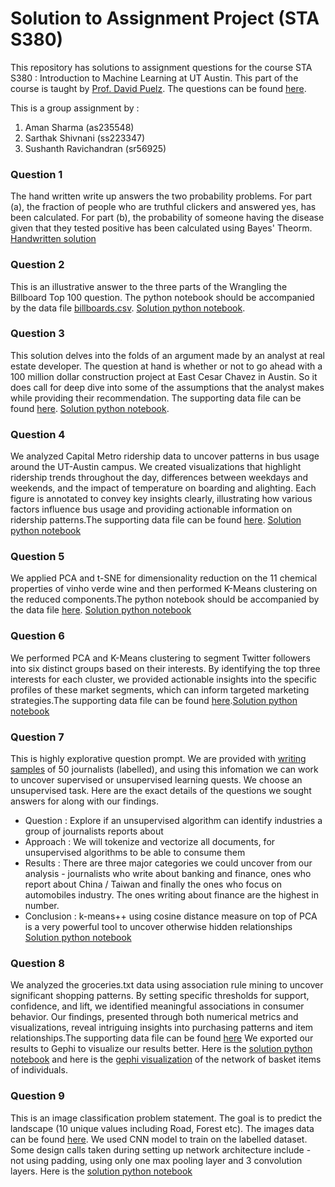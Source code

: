 # Solution to Assignment Project (STA S380)

This repository has solutions to assignment questions for the course STA S380 : Introduction to Machine Learning at UT Austin. This part of the course is taught by [Prof. David Puelz](https://www.mccombs.utexas.edu/faculty-and-research/faculty-directory/david-puelz/). The questions can be found [here](https://github.com/dpuelz/STA380/tree/master/exercises).

This is a group assignment by :
1. Aman Sharma (as235548)
2. Sarthak Shivnani (ss223347)
3. Sushanth Ravichandran (sr56925)

### Question 1
The hand written write up answers the two probability problems. For part (a), the fraction of people who are truthful clickers and answered yes, has been calculated. For part (b), the probability of someone having the disease given that they tested positive has been calculated using Bayes' Theorm. [Handwritten solution](https://github.com/aman-uta-kgp/ML_Assignment_Prof_Puelz/blob/main/question%201.pdf)

### Question 2
This is an illustrative answer to the three parts of the Wrangling the Billboard Top 100 question. The python notebook should be accompanied by the data file [billboards.csv](https://github.com/dpuelz/STA380/blob/master/data/billboard.csv). [Solution python notebook](https://github.com/aman-uta-kgp/ML_Assignment_Prof_Puelz/blob/main/Question2.ipynb).

### Question 3
This solution delves into the folds of an argument made by an analyst at real estate developer. The question at hand is whether or not to go ahead with a 100 million dollar construction project at East Cesar Chavez in Austin. So it does call for deep dive into some of the assumptions that the analyst makes while providing their recommendation. The supporting data file can be found [here](https://github.com/dpuelz/STA380/blob/master/data/greenbuildings.csv). [Solution python notebook](https://github.com/aman-uta-kgp/ML_Assignment_Prof_Puelz/blob/main/Question3.ipynb).

### Question 4
We analyzed Capital Metro ridership data to uncover patterns in bus usage around the UT-Austin campus. We created visualizations that highlight ridership trends throughout the day, differences between weekdays and weekends, and the impact of temperature on boarding and alighting. Each figure is annotated to convey key insights clearly, illustrating how various factors influence bus usage and providing actionable information on ridership patterns.The supporting data file can be found [here](https://github.com/dpuelz/STA380/blob/master/data/capmetro_UT.csv). [Solution python notebook](https://github.com/aman-uta-kgp/ML_Assignment_Prof_Puelz/blob/main/Question%204.ipynb)

### Question 5
We applied PCA and t-SNE for dimensionality reduction on the 11 chemical properties of vinho verde wine and then performed K-Means clustering on the reduced components.The python notebook should be accompanied by the data file [here](https://github.com/dpuelz/STA380/blob/master/data/wine.csv). [Solution python notebook](https://github.com/aman-uta-kgp/ML_Assignment_Prof_Puelz/blob/main/Question%205.ipynb)

### Question 6
We performed PCA and K-Means clustering to segment Twitter followers into six distinct groups based on their interests. By identifying the top three interests for each cluster, we provided actionable insights into the specific profiles of these market segments, which can inform targeted marketing strategies.The supporting data file can be found [here](https://github.com/dpuelz/STA380/blob/master/data/social_marketing.csv).[Solution python notebook](https://github.com/aman-uta-kgp/ML_Assignment_Prof_Puelz/blob/main/Question%206.ipynb)

### Question 7
This is highly explorative question prompt. We are provided with [writing samples](https://github.com/dpuelz/STA380/tree/master/data/ReutersC50) of 50 journalists (labelled), and using this infomation we can work to uncover supervised or unsupervised learning quests. We choose an unsupervised task. Here are the exact details of the questions we sought answers for along with our findings. <br>
- Question : Explore if an unsupervised algorithm can identify industries a group of journalists reports about
- Approach : We will tokenize and vectorize all documents, for unsupervised algorithms to be able to consume them
- Results : There are three major categories we could uncover from our analysis - journalists who write about banking and finance, ones who report about China / Taiwan and finally the ones who focus on automobiles industry. The ones writing about finance are the highest in number.
- Conclusion : k-means++ using cosine distance measure on top of PCA is a very powerful tool to uncover otherwise hidden relationships
[Solution python notebook](https://github.com/aman-uta-kgp/ML_Assignment_Prof_Puelz/blob/main/Ques_7.ipynb)

### Question 8
We analyzed the groceries.txt data using association rule mining to uncover significant shopping patterns. By setting specific thresholds for support, confidence, and lift, we identified meaningful associations in consumer behavior. Our findings, presented through both numerical metrics and visualizations, reveal intriguing insights into purchasing patterns and item relationships.The supporting data file can be found [here](https://github.com/dpuelz/STA380/blob/master/data/groceries.txt) We exported our results to Gephi to visualize our results better. Here is the [solution python notebook](https://github.com/aman-uta-kgp/ML_Assignment_Prof_Puelz/blob/main/Question%208.ipynb) and here is the [gephi visualization](https://github.com/aman-uta-kgp/ML_Assignment_Prof_Puelz/blob/main/Updated%20Question%208%20Gephi%20.png) of the network of basket items of individuals.


### Question 9
This is an image classification problem statement. The goal is to predict the landscape (10 unique values including Road, Forest etc). The images data can be found [here](https://github.com/dpuelz/STA380/tree/master/data/EuroSAT_RGB). We used CNN model to train on the labelled dataset. Some design calls taken during setting up network architecture include - not using padding, using only one max pooling layer and 3 convolution layers. Here is the [solution python notebook](https://github.com/aman-uta-kgp/ML_Assignment_Prof_Puelz/blob/main/Ques_9.ipynb)
